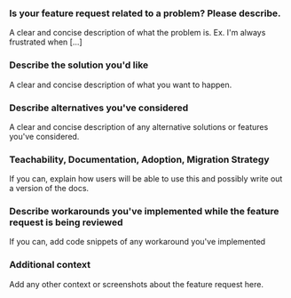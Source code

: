 ### Is your feature request related to a problem? Please describe.
A clear and concise description of what the problem is. Ex. I'm always frustrated when [...]

### Describe the solution you'd like
A clear and concise description of what you want to happen.

### Describe alternatives you've considered
A clear and concise description of any alternative solutions or features you've considered.

### Teachability, Documentation, Adoption, Migration Strategy

If you can, explain how users will be able to use this and possibly write out a version of the docs.

### Describe workarounds you've implemented while the feature request is being reviewed
If you can, add code snippets of any workaround you've implemented

### Additional context
Add any other context or screenshots about the feature request here.